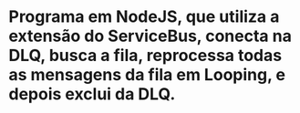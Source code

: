 # Programa em NodeJS, que utiliza a extensão do ServiceBus, conecta na DLQ, busca a fila, reprocessa todas as mensagens da fila em Looping, e depois exclui da DLQ.
